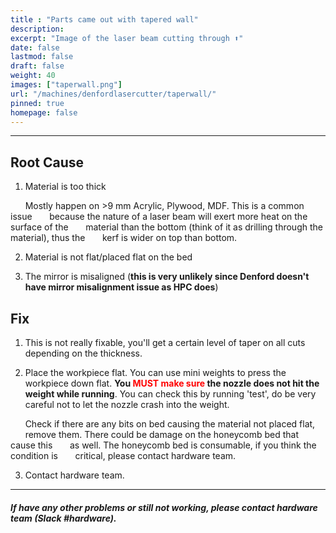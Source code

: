```yaml
---
title : "Parts came out with tapered wall"
description: 
excerpt: "Image of the laser beam cutting through ⬆️"
date: false
lastmod: false
draft: false
weight: 40
images: ["taperwall.png"]
url: "/machines/denfordlasercutter/taperwall/"
pinned: true
homepage: false
---
```

---

## Root Cause

1. Material is too thick

&nbsp;&nbsp;&nbsp;&nbsp;&nbsp;&nbsp;Mostly happen on >9 mm Acrylic, Plywood, MDF. This is a common issue &nbsp;&nbsp;&nbsp;&nbsp;&nbsp;&nbsp;because the nature of a laser beam will exert more heat on the surface of the &nbsp;&nbsp;&nbsp;&nbsp;&nbsp;&nbsp;material than the bottom (think of it as drilling through the material), thus the &nbsp;&nbsp;&nbsp;&nbsp;&nbsp;&nbsp;kerf is wider on top than bottom.

2. Material is not flat/placed flat on the bed

3. The mirror is misaligned (**this is very unlikely since Denford doesn't have mirror misalignment issue as HPC does**)

## Fix

1. This is not really fixable, you'll get a certain level of taper on all cuts depending on the thickness.

2. Place the workpiece flat. You can use mini weights to press the workpiece down flat. **You <span style="color:red">MUST make sure</span> the nozzle does not hit the weight while running**. You can check this by running 'test', do be very careful not to let the nozzle crash into the weight.

&nbsp;&nbsp;&nbsp;&nbsp;&nbsp;&nbsp;Check if there are any bits on bed causing the material not placed flat, &nbsp;&nbsp;&nbsp;&nbsp;&nbsp;&nbsp;remove them. There could be damage on the honeycomb bed that cause this &nbsp;&nbsp;&nbsp;&nbsp;&nbsp;&nbsp;as well. The honeycomb bed is consumable, if you think the condition is &nbsp;&nbsp;&nbsp;&nbsp;&nbsp;&nbsp;critical, please contact hardware team.

3. Contact hardware team.
---

##### If have any other problems or still not working, please contact hardware team (Slack #hardware).
